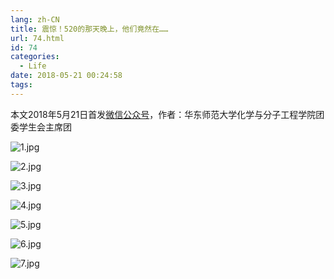 ```yaml
---
lang: zh-CN
title: 震惊！520的那天晚上，他们竟然在……
url: 74.html
id: 74
categories:
  - Life
date: 2018-05-21 00:24:58
tags:
---
```


本文2018年5月21日首发[微信公众号](https://mp.weixin.qq.com/s?__biz=MzIyMjA1MDA4MQ==&mid=2455134464&idx=1&sn=fa2d728d61e46e6a79db238e5ff304ce&chksm=ff91a34ec8e62a582eca9ed7d04132512368dcf49f1371b43a7225fef902e3bc61e8695e0379#rd)，作者：华东师范大学化学与分子工程学院团委学生会主席团

![1.jpg](https://api.njzjz.win/1JJer9ShYoOeyoWxedkTNveT2swPeK1S3)
<!--more-->

![2.jpg](https://api.njzjz.win/17tAabVAW85gl6bjVH_hSXvSdKIx5FSKk)

![3.jpg](https://api.njzjz.win/1qnhrmOsglyWGIu0bQ8EczLNDJWTTnI4j)

![4.jpg](https://api.njzjz.win/117TPd91VxIXXOpkZE_br9vK3-mdJyyOB)

![5.jpg](https://api.njzjz.win/1lWEq4kMpfeWZMUYw1qsAQJ8ovjkLUcdC)

![6.jpg](https://api.njzjz.win/1dXETcRA3WPCSczy3a_TuSTDoMyr8paYT)

![7.jpg](https://api.njzjz.win/1nzJEtuMyyAxySX4CLVanJoU9DgCoswUx)
